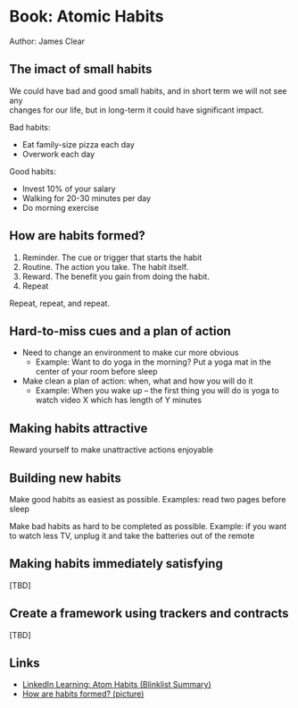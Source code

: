 # Book: Atomic Habits

Author: James Clear

## The imact of small habits
We could have bad and good small habits, and in short term we will not see any  
changes for our life, but in long-term it could have significant impact.

Bad habits:
- Eat family-size pizza each day
- Overwork each day

Good habits:
- Invest 10% of your salary
- Walking for 20-30 minutes per day
- Do morning exercise

## How are habits formed?

1. Reminder. The cue or trigger that starts the habit
2. Routine. The action you take. The habit itself.
3. Reward. The benefit you gain from doing the habit.
4. Repeat

Repeat, repeat, and repeat.

## Hard-to-miss cues and a plan of action

* Need to change an environment to make cur more obvious
  * Example: Want to do yoga in the morning? Put a yoga mat in the center of
    your room before sleep
* Make clean a plan of action: when, what and how you will do it
  * Example: When you wake up – the first thing you will do is yoga to watch
    video X which has length of Y minutes

## Making habits attractive

Reward yourself to make unattractive actions enjoyable

## Building new habits

Make good habits as easiest as possible.
Examples: read two pages before sleep

Make bad habits as hard to be completed as possible.
Example: if you want to watch less TV, unplug  it and take the batteries out of
the remote

## Making habits immediately satisfying

[TBD]

## Create a framework using trackers and contracts

[TBD]

## Links
* [LinkedIn Learning: Atom Habits (Blinklist Summary)](https://www.linkedin.com/learning-login/share?forceAccount=false&redirect=https%3A%2F%2Fwww.linkedin.com%2Flearning%2Fatomic-habits-blinkist-summary%3Ftrk%3Dshare_ent_url%26shareId%3Dzo%252F5Dx4FTeSOW49%252BQH2HcA%253D%253D)
* [How are habits formed? (picture)](https://guides.co/g/transform-your-habits/8379)
